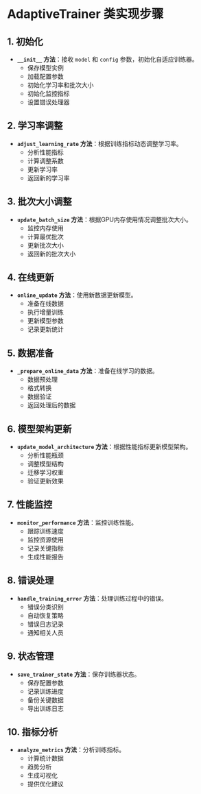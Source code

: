 # AdaptiveTrainer 类实现步骤

## 1. 初始化
- **`__init__` 方法**：接收 `model` 和 `config` 参数，初始化自适应训练器。
  - 保存模型实例
  - 加载配置参数
  - 初始化学习率和批次大小
  - 初始化监控指标
  - 设置错误处理器

## 2. 学习率调整
- **`adjust_learning_rate` 方法**：根据训练指标动态调整学习率。
  - 分析性能指标
  - 计算调整系数
  - 更新学习率
  - 返回新的学习率

## 3. 批次大小调整
- **`update_batch_size` 方法**：根据GPU内存使用情况调整批次大小。
  - 监控内存使用
  - 计算最优批次
  - 更新批次大小
  - 返回新的批次大小

## 4. 在线更新
- **`online_update` 方法**：使用新数据更新模型。
  - 准备在线数据
  - 执行增量训练
  - 更新模型参数
  - 记录更新统计

## 5. 数据准备
- **`_prepare_online_data` 方法**：准备在线学习的数据。
  - 数据预处理
  - 格式转换
  - 数据验证
  - 返回处理后的数据

## 6. 模型架构更新
- **`update_model_architecture` 方法**：根据性能指标更新模型架构。
  - 分析性能瓶颈
  - 调整模型结构
  - 迁移学习权重
  - 验证更新效果

## 7. 性能监控
- **`monitor_performance` 方法**：监控训练性能。
  - 跟踪训练速度
  - 监控资源使用
  - 记录关键指标
  - 生成性能报告

## 8. 错误处理
- **`handle_training_error` 方法**：处理训练过程中的错误。
  - 错误分类识别
  - 自动恢复策略
  - 错误日志记录
  - 通知相关人员

## 9. 状态管理
- **`save_trainer_state` 方法**：保存训练器状态。
  - 保存配置参数
  - 记录训练进度
  - 备份关键数据
  - 导出训练日志

## 10. 指标分析
- **`analyze_metrics` 方法**：分析训练指标。
  - 计算统计数据
  - 趋势分析
  - 生成可视化
  - 提供优化建议 